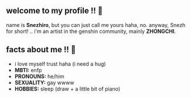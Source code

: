 ## __welcome to my profile !! 🐋__
name is __Snezhiro__, but you can just call me yours haha, no. anyway, Snezh for short!
.. i'm an artist in the genshin community, mainly __ZHONGCHI__.

## facts about me !! 🌊 
- i love myself trust haha (i need a hug)
- **MBTI:** enfp
- **PRONOUNS:** he/him
- **SEXUALITY:** gay wwww
- **HOBBIES:** sleep (draw + a little bit of piano)
